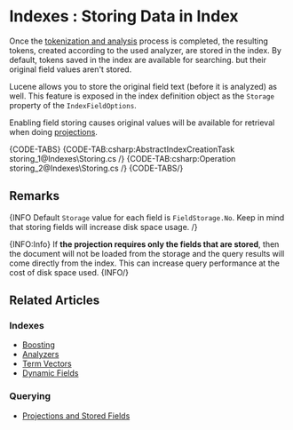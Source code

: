 # Indexes : Storing Data in Index

Once the [tokenization and analysis](../indexes/using-analyzers) process is completed, the resulting tokens, created according to the used analyzer, are stored in the index.
By default, tokens saved in the index are available for searching. but their original field values aren't stored.

Lucene allows you to store the original field text (before it is analyzed) as well. This feature is exposed in the index definition object as the `Storage` property of the `IndexFieldOptions`.

Enabling field storing causes original values will be available for retrieval when doing [projections](../indexes/querying/projections).

{CODE-TABS}
{CODE-TAB:csharp:AbstractIndexCreationTask storing_1@Indexes\Storing.cs /}
{CODE-TAB:csharp:Operation storing_2@Indexes\Storing.cs /}
{CODE-TABS/}

## Remarks

{INFO Default `Storage` value for each field is `FieldStorage.No`. Keep in mind that storing fields will increase disk space usage. /}

{INFO:Info}
If **the projection requires only the fields that are stored**, then the document will not be loaded from the storage and the query results will come directly from the index. This can increase query performance at the cost of disk space used.
{INFO/}

## Related Articles

### Indexes

- [Boosting](../indexes/boosting)
- [Analyzers](../indexes/using-analyzers)
- [Term Vectors](../indexes/using-term-vectors)
- [Dynamic Fields](../indexes/using-dynamic-fields)

### Querying

- [Projections and Stored Fields](../indexes/querying/projections#projections-and-stored-fields)
